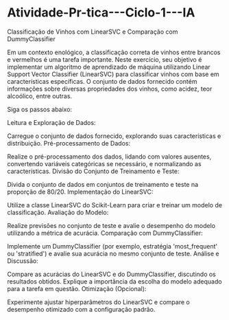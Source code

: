 # Atividade-Pr-tica---Ciclo-1---IA

Classificação de Vinhos com LinearSVC e Comparação com DummyClassifier

Em um contexto enológico, a classificação correta de vinhos entre brancos e vermelhos é uma tarefa importante. Neste exercício, seu objetivo é implementar um algoritmo de aprendizado de máquina utilizando Linear Support Vector Classifier (LinearSVC) para classificar vinhos com base em características específicas. O conjunto de dados fornecido contém informações sobre diversas propriedades dos vinhos, como acidez, teor alcoólico, entre outras.

Siga os passos abaixo:

Leitura e Exploração de Dados:

Carregue o conjunto de dados fornecido, explorando suas características e distribuição.
Pré-processamento de Dados:

Realize o pré-processamento dos dados, lidando com valores ausentes, convertendo variáveis categóricas se necessário, e normalizando as características.
Divisão do Conjunto de Treinamento e Teste:

Divida o conjunto de dados em conjuntos de treinamento e teste na proporção de 80/20.
Implementação do LinearSVC:

Utilize a classe LinearSVC do Scikit-Learn para criar e treinar um modelo de classificação.
Avaliação do Modelo:

Realize previsões no conjunto de teste e avalie o desempenho do modelo utilizando a métrica de acurácia.
Comparação com DummyClassifier:

Implemente um DummyClassifier (por exemplo, estratégia 'most_frequent' ou 'stratified') e avalie sua acurácia no mesmo conjunto de teste.
Análise e Discussão:

Compare as acurácias do LinearSVC e do DummyClassifier, discutindo os resultados obtidos. Explique a importância da escolha do modelo adequado para a tarefa em questão.
Otimização (Opcional):

Experimente ajustar hiperparâmetros do LinearSVC e compare o desempenho otimizado com a configuração padrão.
